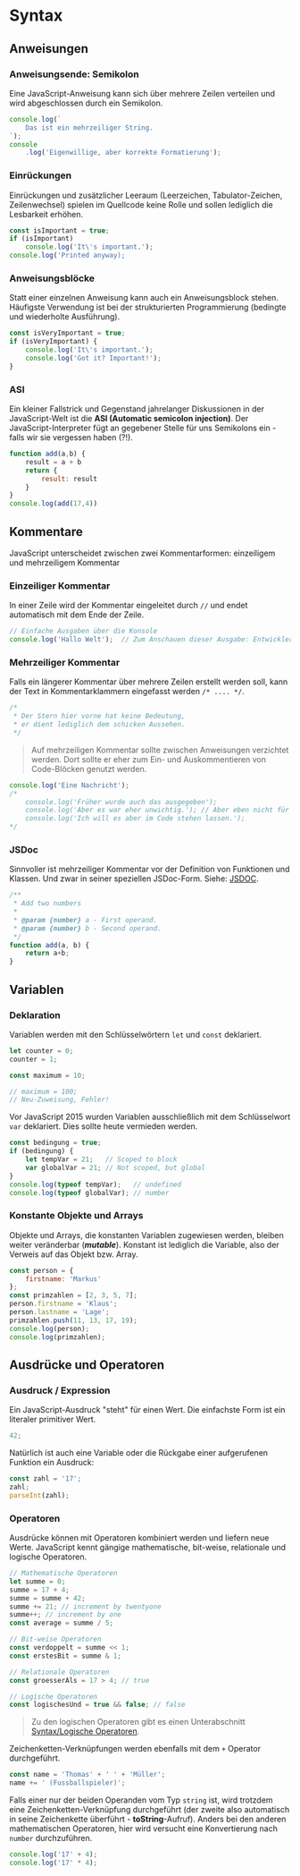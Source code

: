 # Syntax

## Anweisungen

### Anweisungsende: Semikolon

Eine JavaScript-Anweisung kann sich über mehrere Zeilen verteilen und wird abgeschlossen durch ein Semikolon.

```js
console.log(`
    Das ist ein mehrzeiliger String.
`);
console
    .log('Eigenwillige, aber korrekte Formatierung');
```

### Einrückungen

Einrückungen und zusätzlicher Leeraum (Leerzeichen, Tabulator-Zeichen, Zeilenwechsel) spielen im Quellcode keine Rolle und sollen lediglich die Lesbarkeit erhöhen.

```js
const isImportant = true;
if (isImportant)
    console.log('It\'s important.');
console.log('Printed anyway);
```

### Anweisungsblöcke

Statt einer einzelnen Anweisung kann auch ein Anweisungsblock stehen. Häufigste Verwendung ist bei der strukturierten Programmierung (bedingte und wiederholte Ausführung).

```js
const isVeryImportant = true;
if (isVeryImportant) {
    console.log('It\'s important.');
    console.log('Got it? Important!');
}
```

### ASI

Ein kleiner Fallstrick und Gegenstand jahrelanger Diskussionen in der JavaScript-Welt ist die **ASI (Automatic semicolon injection)**. Der JavaScript-Interpreter fügt an gegebener Stelle für uns Semikolons ein - falls wir sie vergessen haben (?!).

```js
function add(a,b) {
    result = a + b
    return {
        result: result
    }
}
console.log(add(17,4))
```

## Kommentare

JavaScript unterscheidet zwischen zwei Kommentarformen: einzeiligem und mehrzeiligem Kommentar

### Einzeiliger Kommentar

In einer Zeile wird der Kommentar eingeleitet durch `//` und endet automatisch mit dem Ende der Zeile.

```js
// Einfache Ausgaben über die Konsole
console.log('Hallo Welt');  // Zum Anschauen dieser Ausgabe: Entwicklertools
```

### Mehrzeiliger Kommentar

Falls ein längerer Kommentar über mehrere Zeilen erstellt werden soll, kann der
Text in Kommentarklammern eingefasst werden `/* .... */`.

```js
/*
 * Der Stern hier vorne hat keine Bedeutung,
 * er dient lediglich dem schicken Aussehen.
 */
```

> Auf mehrzeiligen Kommentar sollte zwischen Anweisungen verzichtet werden. Dort sollte er eher zum Ein- und Auskommentieren von Code-Blöcken genutzt werden.

```js
console.log('Eine Nachricht');
/*
    console.log('Früher wurde auch das ausgegeben');
    console.log('Aber es war eher unwichtig.'); // Aber eben nicht für alle
    console.log('Ich will es aber im Code stehen lassen.');
*/
```

### JSDoc

Sinnvoller ist mehrzeiliger Kommentar vor der Definition von Funktionen und Klassen. Und zwar in seiner speziellen JSDoc-Form. Siehe: [JSDOC](https://jsdoc.app/).

```js
/**
 * Add two numbers
 *
 * @param {number} a - First operand.
 * @param {number} b - Second operand.
 */
function add(a, b) {
    return a+b;
}
```

## Variablen

### Deklaration

Variablen werden mit den Schlüsselwörtern `let` und `const` deklariert.

```js
let counter = 0;
counter = 1;

const maximum = 10;

// maximum = 100;
// Neu-Zuweisung, Fehler!
```

Vor JavaScript 2015 wurden Variablen ausschließlich mit dem Schlüsselwort `var` deklariert. Dies sollte heute vermieden werden.

```js
const bedingung = true;
if (bedingung) {
    let tempVar = 21;   // Scoped to block
    var globalVar = 21; // Not scoped, but global
}
console.log(typeof tempVar);   // undefined
console.log(typeof globalVar); // number
```

### Konstante Objekte und Arrays

Objekte und Arrays, die konstanten Variablen zugewiesen werden, bleiben weiter veränderbar (***mutable***). Konstant ist lediglich die Variable, also der Verweis auf das Objekt bzw. Array.

```js
const person = {
    firstname: 'Markus'
};
const primzahlen = [2, 3, 5, 7];
person.firstname = 'Klaus';
person.lastname = 'Lage';
primzahlen.push(11, 13, 17, 19);
console.log(person);
console.log(primzahlen);
```

## Ausdrücke und Operatoren

### Ausdruck / Expression

Ein JavaScript-Ausdruck "steht" für einen Wert. Die einfachste Form ist ein literaler primitiver Wert.

```js
42;
```

Natürlich ist auch eine Variable oder die Rückgabe einer aufgerufenen Funktion ein Ausdruck:

```js
const zahl = '17';
zahl;
parseInt(zahl);
```

### Operatoren

Ausdrücke können mit Operatoren kombiniert werden und liefern neue Werte. JavaScript kennt gängige mathematische, bit-weise, relationale und logische Operatoren.

```js
// Mathematische Operatoren
let summe = 0;
summe = 17 + 4;
summe = summe + 42;
summe += 21; // increment by twentyone
summe++; // increment by one
const average = summe / 5;

// Bit-weise Operatoren
const verdoppelt = summe << 1;
const erstesBit = summe & 1;

// Relationale Operatoren
const groesserAls = 17 > 4; // true

// Logische Operatoren
const logischesUnd = true && false; // false
```

> Zu den logischen Operatoren gibt es einen Unterabschnitt [Syntax/Logische Operatoren](../syntax/logical-operators.md).

Zeichenketten-Verknüpfungen werden ebenfalls mit dem `+` Operator durchgeführt.

```js
const name = 'Thomas' + ' ' + 'Müller';
name += ' (Fussballspieler)';
```

Falls einer nur der beiden Operanden vom Typ `string` ist, wird trotzdem eine Zeichenketten-Verknüpfung durchgeführt (der zweite also automatisch in seine Zeichenkette überführt - **toString**-Aufruf). Anders bei den anderen mathematischen Operatoren, hier wird versucht eine Konvertierung nach `number` durchzuführen.

```js
console.log('17' + 4);
console.log('17' * 4);
```
